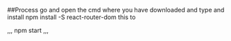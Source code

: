 ##Process
go and open the cmd where you have downloaded and type
and install npm install -S react-router-dom this to

,,,
npm start
,,,
